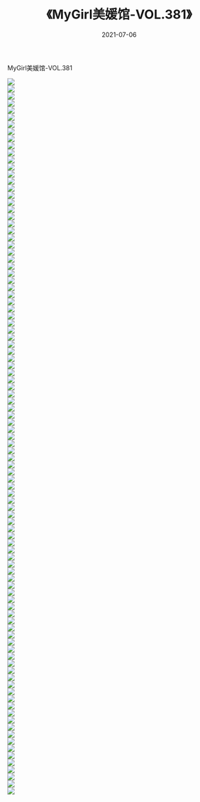 ﻿---
layout: post
title:  《MyGirl美媛馆-VOL.381》
date:   2021-07-06
img: http://img.660000.xyz/Sharelink/网络美图/2021/MyGirl美媛馆-VOL.381/000.jpg
categories: [美女, 清纯, 唯美]
---

MyGirl美媛馆-VOL.381

  ![](http://img.660000.xyz/Sharelink/网络美图/2021/MyGirl美媛馆-VOL.381/001.jpg) <br> ![](http://img.660000.xyz/Sharelink/网络美图/2021/MyGirl美媛馆-VOL.381/002.jpg) <br> ![](http://img.660000.xyz/Sharelink/网络美图/2021/MyGirl美媛馆-VOL.381/003.jpg) <br> ![](http://img.660000.xyz/Sharelink/网络美图/2021/MyGirl美媛馆-VOL.381/004.jpg) <br> ![](http://img.660000.xyz/Sharelink/网络美图/2021/MyGirl美媛馆-VOL.381/005.jpg) <br> ![](http://img.660000.xyz/Sharelink/网络美图/2021/MyGirl美媛馆-VOL.381/006.jpg) <br> ![](http://img.660000.xyz/Sharelink/网络美图/2021/MyGirl美媛馆-VOL.381/007.jpg) <br> ![](http://img.660000.xyz/Sharelink/网络美图/2021/MyGirl美媛馆-VOL.381/008.jpg) <br> ![](http://img.660000.xyz/Sharelink/网络美图/2021/MyGirl美媛馆-VOL.381/009.jpg) <br> ![](http://img.660000.xyz/Sharelink/网络美图/2021/MyGirl美媛馆-VOL.381/010.jpg) <br> ![](http://img.660000.xyz/Sharelink/网络美图/2021/MyGirl美媛馆-VOL.381/011.jpg) <br> ![](http://img.660000.xyz/Sharelink/网络美图/2021/MyGirl美媛馆-VOL.381/012.jpg) <br> ![](http://img.660000.xyz/Sharelink/网络美图/2021/MyGirl美媛馆-VOL.381/013.jpg) <br> ![](http://img.660000.xyz/Sharelink/网络美图/2021/MyGirl美媛馆-VOL.381/014.jpg) <br> ![](http://img.660000.xyz/Sharelink/网络美图/2021/MyGirl美媛馆-VOL.381/015.jpg) <br> ![](http://img.660000.xyz/Sharelink/网络美图/2021/MyGirl美媛馆-VOL.381/016.jpg) <br> ![](http://img.660000.xyz/Sharelink/网络美图/2021/MyGirl美媛馆-VOL.381/017.jpg) <br> ![](http://img.660000.xyz/Sharelink/网络美图/2021/MyGirl美媛馆-VOL.381/018.jpg) <br> ![](http://img.660000.xyz/Sharelink/网络美图/2021/MyGirl美媛馆-VOL.381/019.jpg) <br> ![](http://img.660000.xyz/Sharelink/网络美图/2021/MyGirl美媛馆-VOL.381/020.jpg) <br> ![](http://img.660000.xyz/Sharelink/网络美图/2021/MyGirl美媛馆-VOL.381/021.jpg) <br> ![](http://img.660000.xyz/Sharelink/网络美图/2021/MyGirl美媛馆-VOL.381/022.jpg) <br> ![](http://img.660000.xyz/Sharelink/网络美图/2021/MyGirl美媛馆-VOL.381/023.jpg) <br> ![](http://img.660000.xyz/Sharelink/网络美图/2021/MyGirl美媛馆-VOL.381/024.jpg) <br> ![](http://img.660000.xyz/Sharelink/网络美图/2021/MyGirl美媛馆-VOL.381/025.jpg) <br> ![](http://img.660000.xyz/Sharelink/网络美图/2021/MyGirl美媛馆-VOL.381/026.jpg) <br> ![](http://img.660000.xyz/Sharelink/网络美图/2021/MyGirl美媛馆-VOL.381/027.jpg) <br> ![](http://img.660000.xyz/Sharelink/网络美图/2021/MyGirl美媛馆-VOL.381/028.jpg) <br> ![](http://img.660000.xyz/Sharelink/网络美图/2021/MyGirl美媛馆-VOL.381/029.jpg) <br> ![](http://img.660000.xyz/Sharelink/网络美图/2021/MyGirl美媛馆-VOL.381/030.jpg) <br> ![](http://img.660000.xyz/Sharelink/网络美图/2021/MyGirl美媛馆-VOL.381/031.jpg) <br> ![](http://img.660000.xyz/Sharelink/网络美图/2021/MyGirl美媛馆-VOL.381/032.jpg) <br> ![](http://img.660000.xyz/Sharelink/网络美图/2021/MyGirl美媛馆-VOL.381/033.jpg) <br> ![](http://img.660000.xyz/Sharelink/网络美图/2021/MyGirl美媛馆-VOL.381/034.jpg) <br> ![](http://img.660000.xyz/Sharelink/网络美图/2021/MyGirl美媛馆-VOL.381/035.jpg) <br> ![](http://img.660000.xyz/Sharelink/网络美图/2021/MyGirl美媛馆-VOL.381/036.jpg) <br> ![](http://img.660000.xyz/Sharelink/网络美图/2021/MyGirl美媛馆-VOL.381/037.jpg) <br> ![](http://img.660000.xyz/Sharelink/网络美图/2021/MyGirl美媛馆-VOL.381/038.jpg) <br> ![](http://img.660000.xyz/Sharelink/网络美图/2021/MyGirl美媛馆-VOL.381/039.jpg) <br> ![](http://img.660000.xyz/Sharelink/网络美图/2021/MyGirl美媛馆-VOL.381/040.jpg) <br> ![](http://img.660000.xyz/Sharelink/网络美图/2021/MyGirl美媛馆-VOL.381/041.jpg) <br> ![](http://img.660000.xyz/Sharelink/网络美图/2021/MyGirl美媛馆-VOL.381/042.jpg) <br> ![](http://img.660000.xyz/Sharelink/网络美图/2021/MyGirl美媛馆-VOL.381/043.jpg) <br> ![](http://img.660000.xyz/Sharelink/网络美图/2021/MyGirl美媛馆-VOL.381/044.jpg) <br> ![](http://img.660000.xyz/Sharelink/网络美图/2021/MyGirl美媛馆-VOL.381/045.jpg) <br> ![](http://img.660000.xyz/Sharelink/网络美图/2021/MyGirl美媛馆-VOL.381/046.jpg) <br> ![](http://img.660000.xyz/Sharelink/网络美图/2021/MyGirl美媛馆-VOL.381/047.jpg) <br> ![](http://img.660000.xyz/Sharelink/网络美图/2021/MyGirl美媛馆-VOL.381/048.jpg) <br> ![](http://img.660000.xyz/Sharelink/网络美图/2021/MyGirl美媛馆-VOL.381/049.jpg) <br> ![](http://img.660000.xyz/Sharelink/网络美图/2021/MyGirl美媛馆-VOL.381/050.jpg) <br> ![](http://img.660000.xyz/Sharelink/网络美图/2021/MyGirl美媛馆-VOL.381/051.jpg) <br> ![](http://img.660000.xyz/Sharelink/网络美图/2021/MyGirl美媛馆-VOL.381/052.jpg) <br> ![](http://img.660000.xyz/Sharelink/网络美图/2021/MyGirl美媛馆-VOL.381/053.jpg) <br> ![](http://img.660000.xyz/Sharelink/网络美图/2021/MyGirl美媛馆-VOL.381/054.jpg) <br> ![](http://img.660000.xyz/Sharelink/网络美图/2021/MyGirl美媛馆-VOL.381/055.jpg) <br> ![](http://img.660000.xyz/Sharelink/网络美图/2021/MyGirl美媛馆-VOL.381/056.jpg) <br> ![](http://img.660000.xyz/Sharelink/网络美图/2021/MyGirl美媛馆-VOL.381/057.jpg) <br> ![](http://img.660000.xyz/Sharelink/网络美图/2021/MyGirl美媛馆-VOL.381/058.jpg) <br> ![](http://img.660000.xyz/Sharelink/网络美图/2021/MyGirl美媛馆-VOL.381/059.jpg) <br> ![](http://img.660000.xyz/Sharelink/网络美图/2021/MyGirl美媛馆-VOL.381/060.jpg) <br> ![](http://img.660000.xyz/Sharelink/网络美图/2021/MyGirl美媛馆-VOL.381/061.jpg) <br> ![](http://img.660000.xyz/Sharelink/网络美图/2021/MyGirl美媛馆-VOL.381/062.jpg) <br> ![](http://img.660000.xyz/Sharelink/网络美图/2021/MyGirl美媛馆-VOL.381/063.jpg) <br> ![](http://img.660000.xyz/Sharelink/网络美图/2021/MyGirl美媛馆-VOL.381/064.jpg) <br> ![](http://img.660000.xyz/Sharelink/网络美图/2021/MyGirl美媛馆-VOL.381/065.jpg) <br> ![](http://img.660000.xyz/Sharelink/网络美图/2021/MyGirl美媛馆-VOL.381/066.jpg) <br> ![](http://img.660000.xyz/Sharelink/网络美图/2021/MyGirl美媛馆-VOL.381/067.jpg) <br> ![](http://img.660000.xyz/Sharelink/网络美图/2021/MyGirl美媛馆-VOL.381/068.jpg) <br> ![](http://img.660000.xyz/Sharelink/网络美图/2021/MyGirl美媛馆-VOL.381/069.jpg) <br> ![](http://img.660000.xyz/Sharelink/网络美图/2021/MyGirl美媛馆-VOL.381/070.jpg) <br> ![](http://img.660000.xyz/Sharelink/网络美图/2021/MyGirl美媛馆-VOL.381/071.jpg) <br> ![](http://img.660000.xyz/Sharelink/网络美图/2021/MyGirl美媛馆-VOL.381/072.jpg) <br> ![](http://img.660000.xyz/Sharelink/网络美图/2021/MyGirl美媛馆-VOL.381/073.jpg) <br> ![](http://img.660000.xyz/Sharelink/网络美图/2021/MyGirl美媛馆-VOL.381/074.jpg) <br> ![](http://img.660000.xyz/Sharelink/网络美图/2021/MyGirl美媛馆-VOL.381/075.jpg) <br> ![](http://img.660000.xyz/Sharelink/网络美图/2021/MyGirl美媛馆-VOL.381/076.jpg) <br> ![](http://img.660000.xyz/Sharelink/网络美图/2021/MyGirl美媛馆-VOL.381/077.jpg) <br> ![](http://img.660000.xyz/Sharelink/网络美图/2021/MyGirl美媛馆-VOL.381/078.jpg) <br> ![](http://img.660000.xyz/Sharelink/网络美图/2021/MyGirl美媛馆-VOL.381/079.jpg) <br> ![](http://img.660000.xyz/Sharelink/网络美图/2021/MyGirl美媛馆-VOL.381/080.jpg) <br> ![](http://img.660000.xyz/Sharelink/网络美图/2021/MyGirl美媛馆-VOL.381/081.jpg) <br> ![](http://img.660000.xyz/Sharelink/网络美图/2021/MyGirl美媛馆-VOL.381/082.jpg) <br> ![](http://img.660000.xyz/Sharelink/网络美图/2021/MyGirl美媛馆-VOL.381/083.jpg) <br> ![](http://img.660000.xyz/Sharelink/网络美图/2021/MyGirl美媛馆-VOL.381/084.jpg) <br> ![](http://img.660000.xyz/Sharelink/网络美图/2021/MyGirl美媛馆-VOL.381/085.jpg) <br> ![](http://img.660000.xyz/Sharelink/网络美图/2021/MyGirl美媛馆-VOL.381/086.jpg) <br> ![](http://img.660000.xyz/Sharelink/网络美图/2021/MyGirl美媛馆-VOL.381/087.jpg) <br> ![](http://img.660000.xyz/Sharelink/网络美图/2021/MyGirl美媛馆-VOL.381/088.jpg) <br> ![](http://img.660000.xyz/Sharelink/网络美图/2021/MyGirl美媛馆-VOL.381/089.jpg) <br> ![](http://img.660000.xyz/Sharelink/网络美图/2021/MyGirl美媛馆-VOL.381/090.jpg) <br> ![](http://img.660000.xyz/Sharelink/网络美图/2021/MyGirl美媛馆-VOL.381/091.jpg) <br> ![](http://img.660000.xyz/Sharelink/网络美图/2021/MyGirl美媛馆-VOL.381/092.jpg) <br> ![](http://img.660000.xyz/Sharelink/网络美图/2021/MyGirl美媛馆-VOL.381/093.jpg) <br> ![](http://img.660000.xyz/Sharelink/网络美图/2021/MyGirl美媛馆-VOL.381/094.jpg) <br> ![](http://img.660000.xyz/Sharelink/网络美图/2021/MyGirl美媛馆-VOL.381/095.jpg) <br> ![](http://img.660000.xyz/Sharelink/网络美图/2021/MyGirl美媛馆-VOL.381/096.jpg) <br> ![](http://img.660000.xyz/Sharelink/网络美图/2021/MyGirl美媛馆-VOL.381/097.jpg) <br> ![](http://img.660000.xyz/Sharelink/网络美图/2021/MyGirl美媛馆-VOL.381/098.jpg) <br> ![](http://img.660000.xyz/Sharelink/网络美图/2021/MyGirl美媛馆-VOL.381/099.jpg) <br> ![](http://img.660000.xyz/Sharelink/网络美图/2021/MyGirl美媛馆-VOL.381/100.jpg) <br> ![](http://img.660000.xyz/Sharelink/网络美图/2021/MyGirl美媛馆-VOL.381/101.jpg) <br>
